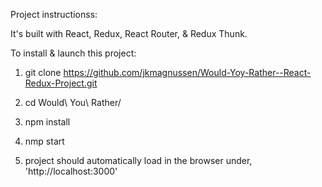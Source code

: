 Project instructionss:

It's built with React, Redux, React Router, & Redux Thunk.

To install & launch this project:

1. git clone https://github.com/jkmagnussen/Would-Yoy-Rather--React-Redux-Project.git

2. cd Would\ You\ Rather/

3. npm install

4. nmp start

5. project should automatically load in the browser under, 'http://localhost:3000'

